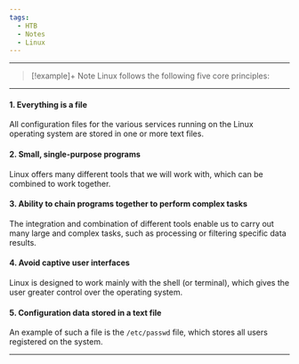 ```yaml
---
tags:
  - HTB
  - Notes
  - Linux
---
```

___
>[!example]+ Note
>Linux follows the following five core principles:

___
#### 1. Everything is a file
All configuration files for the various services running on the Linux operating system are stored in one or more text files.
#### 2. Small, single-purpose programs
Linux offers many different tools that we will work with, which can be combined to work together.
#### 3. Ability to chain programs together to perform complex tasks
The integration and combination of different tools enable us to carry out many large and complex tasks, such as processing or filtering specific data results.
#### 4. Avoid captive user interfaces
Linux is designed to work mainly with the shell (or terminal), which gives the user greater control over the operating system.
#### 5. Configuration data stored in a text file
An example of such a file is the `/etc/passwd` file, which stores all users registered on the system.
___